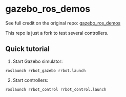 # gazebo_ros_demos

See full credit on the original repo: [gazebo_ros_demos](https://github.com/ros-simulation/gazebo_ros_demos)

This repo is just a fork to test several controllers.

## Quick tutorial

1. Start Gazebo simulator:

```roslaunch rrbot_gazebo rrbot.launch```

2. Start controllers:

```roslaunch rrbot_control rrbot_control.launch```

 
